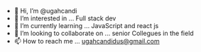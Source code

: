 - 👋 Hi, I’m @ugahcandi
- 👀 I’m interested in ... Full stack dev
- 🌱 I’m currently learning ... JavaScript and react js
- 💞️ I’m looking to collaborate on ... senior Collegues in the field
- 📫 How to reach me ... ugahcandidus@gmail.com

<!---
ugahcandi/ugahcandi is a ✨ special ✨ repository because its `README.md` (this file) appears on your GitHub profile.
You can click the Preview link to take a look at your changes.
--->

